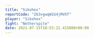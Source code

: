 ```yaml
---
title: "Sikohex"
reportCode: "263vgwqW1G4jMVXT"
player: "Sikohex"
fight: "Netherspite"
date: 2021-07-15T18:53:21.415000+00:00
---
```


